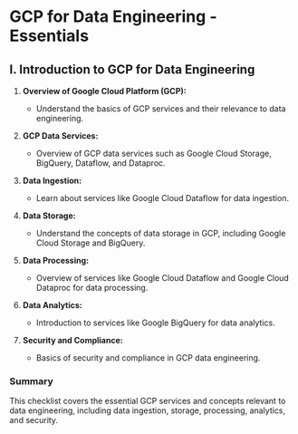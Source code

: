 # GCP for Data Engineering - Essentials

## I. Introduction to GCP for Data Engineering

1. **Overview of Google Cloud Platform (GCP):** 
   - Understand the basics of GCP services and their relevance to data engineering.

2. **GCP Data Services:** 
   - Overview of GCP data services such as Google Cloud Storage, BigQuery, Dataflow, and Dataproc.

3. **Data Ingestion:** 
   - Learn about services like Google Cloud Dataflow for data ingestion.

4. **Data Storage:** 
   - Understand the concepts of data storage in GCP, including Google Cloud Storage and BigQuery.

5. **Data Processing:** 
   - Overview of services like Google Cloud Dataflow and Google Cloud Dataproc for data processing.

6. **Data Analytics:** 
   - Introduction to services like Google BigQuery for data analytics.

7. **Security and Compliance:** 
   - Basics of security and compliance in GCP data engineering.

### Summary

This checklist covers the essential GCP services and concepts relevant to data engineering, including data ingestion, storage, processing, analytics, and security.
